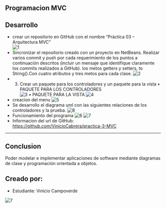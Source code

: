 Programacion MVC
--------------------
Desarrollo
--------------------
*	crear un repositorio en GitHub con el nombre “Práctica 03 – Arquitectura MVC”  
![1](https://user-images.githubusercontent.com/49033433/56708984-73a0b780-66e4-11e9-84ed-143a12d769b9.jpg)
* Sincronizar el repositorio creado con un proyecto en NetBeans. Realizar varios commit y push por cada requerimiento de los puntos a continuación descritos (incluir un mensaje que identifique claramente los commits realizados a GitHub). 
los metos getters y setters, to String().Con cuatro atributos y tres metos para cada clase.
![2](https://user-images.githubusercontent.com/49033433/56709062-edd13c00-66e4-11e9-8589-ca9027deb23d.jpg)
* 3.	Crear un paquete para los controladores y un paquete para la vista
      •	PAQUETE PARA LOS CONTROLADORES    
![3](https://user-images.githubusercontent.com/49033433/56709126-430d4d80-66e5-11e9-8a15-6a8779c420be.jpg)
      •	PAQUETE PARA LA VISTA
 ![4](https://user-images.githubusercontent.com/49033433/56709189-8071db00-66e5-11e9-9210-28054088ed4c.jpg)
* creacion del menu
![5](https://user-images.githubusercontent.com/49033433/56709240-c890fd80-66e5-11e9-9baf-9df6f4de2aa7.jpg)
* Se desarrollo el diagrama uml con las siguientes relaciones de los controladores y la prueba.
![8](https://user-images.githubusercontent.com/49033433/56710377-84a0f700-66eb-11e9-9448-31c57b0624fb.jpg)
* Funcionamiento del programa 
![6](https://user-images.githubusercontent.com/49033433/56709263-f2e2bb00-66e5-11e9-8537-8bdf5e834b53.jpg)
![7](https://user-images.githubusercontent.com/49033433/56709294-19a0f180-66e6-11e9-8109-4d53d0b8f902.jpg)
* Informacion del url de GitHub:  https://github.com/VinicioCabrera/practica-3-MVC
-------------
Conclusion
-------------
Poder modelar e implementar aplicaciones de software mediante diagramas de clase y programación orientada a objetos. 

Creado por:
-------------
* Estudiante:
               Vinicio Campoverde

![7](https://user-images.githubusercontent.com/49033433/56100690-898ecb00-5ee1-11e9-84e4-be1fd7d90fc5.jpg)
